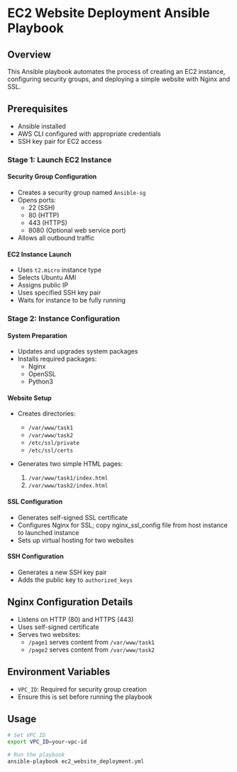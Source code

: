 # EC2 Website Deployment Ansible Playbook

## Overview
This Ansible playbook automates the process of creating an EC2 instance, configuring security groups, and deploying a simple website with Nginx and SSL.

## Prerequisites
- Ansible installed
- AWS CLI configured with appropriate credentials
- SSH key pair for EC2 access

### Stage 1: Launch EC2 Instance
#### Security Group Configuration
- Creates a security group named `Ansible-sg`
- Opens ports:
  - 22 (SSH)
  - 80 (HTTP)
  - 443 (HTTPS)
  - 8080 (Optional web service port)
- Allows all outbound traffic

#### EC2 Instance Launch
- Uses `t2.micro` instance type
- Selects Ubuntu AMI
- Assigns public IP
- Uses specified SSH key pair
- Waits for instance to be fully running

### Stage 2: Instance Configuration
#### System Preparation
- Updates and upgrades system packages
- Installs required packages:
  - Nginx
  - OpenSSL
  - Python3

#### Website Setup
- Creates directories:
  - `/var/www/task1`
  - `/var/www/task2`
  - `/etc/ssl/private`
  - `/etc/ssl/certs`

- Generates two simple HTML pages:
  1. `/var/www/task1/index.html`
  2. `/var/www/task2/index.html`

#### SSL Configuration
- Generates self-signed SSL certificate
- Configures Nginx for SSL; copy nginx_ssl_config file from host instance to launched instance
- Sets up virtual hosting for two websites

#### SSH Configuration
- Generates a new SSH key pair
- Adds the public key to `authorized_keys`

## Nginx Configuration Details
- Listens on HTTP (80) and HTTPS (443)
- Uses self-signed certificate
- Serves two websites:
  - `/page1` serves content from `/var/www/task1`
  - `/page2` serves content from `/var/www/task2`

## Environment Variables
- `VPC_ID`: Required for security group creation
- Ensure this is set before running the playbook

## Usage
```bash
# Set VPC ID
export VPC_ID=your-vpc-id

# Run the playbook
ansible-playbook ec2_website_deployment.yml
```